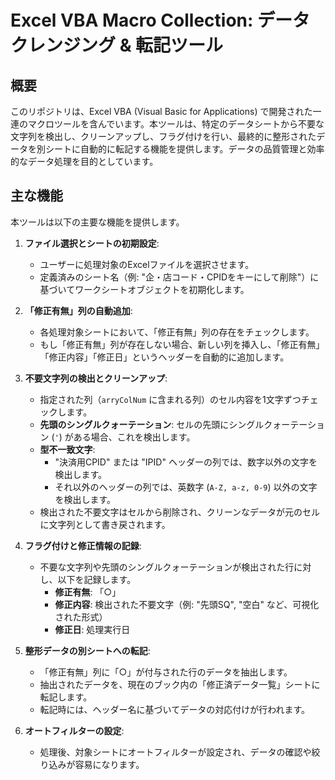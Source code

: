 # Excel VBA Macro Collection: データクレンジング & 転記ツール

## 概要

このリポジトリは、Excel VBA (Visual Basic for Applications) で開発された一連のマクロツールを含んでいます。本ツールは、特定のデータシートから不要な文字列を検出し、クリーンアップし、フラグ付けを行い、最終的に整形されたデータを別シートに自動的に転記する機能を提供します。データの品質管理と効率的なデータ処理を目的としています。

## 主な機能

本ツールは以下の主要な機能を提供します。

1.  **ファイル選択とシートの初期設定**:
    * ユーザーに処理対象のExcelファイルを選択させます。
    * 定義済みのシート名（例: "企・店コード・CPIDをキーにして削除"）に基づいてワークシートオブジェクトを初期化します。

2.  **「修正有無」列の自動追加**:
    * 各処理対象シートにおいて、「修正有無」列の存在をチェックします。
    * もし「修正有無」列が存在しない場合、新しい列を挿入し、「修正有無」「修正内容」「修正日」というヘッダーを自動的に追加します。

3.  **不要文字列の検出とクリーンアップ**:
    * 指定された列（`arryColNum` に含まれる列）のセル内容を1文字ずつチェックします。
    * **先頭のシングルクォーテーション**: セルの先頭にシングルクォーテーション (`'`) がある場合、これを検出します。
    * **型不一致文字**:
        * "決済用CPID" または "IPID" ヘッダーの列では、数字以外の文字を検出します。
        * それ以外のヘッダーの列では、英数字 (`A-Z, a-z, 0-9`) 以外の文字を検出します。
    * 検出された不要文字はセルから削除され、クリーンなデータが元のセルに文字列として書き戻されます。

4.  **フラグ付けと修正情報の記録**:
    * 不要な文字列や先頭のシングルクォーテーションが検出された行に対し、以下を記録します。
        * **修正有無**: 「○」
        * **修正内容**: 検出された不要文字（例: "先頭SQ", "空白" など、可視化された形式）
        * **修正日**: 処理実行日

5.  **整形データの別シートへの転記**:
    * 「修正有無」列に「○」が付与された行のデータを抽出します。
    * 抽出されたデータを、現在のブック内の「修正済データ一覧」シートに転記します。
    * 転記時には、ヘッダー名に基づいてデータの対応付けが行われます。

6.  **オートフィルターの設定**:
    * 処理後、対象シートにオートフィルターが設定され、データの確認や絞り込みが容易になります。
